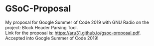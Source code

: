 # GSoC-Proposal
My proposal for Google Summer of Code 2019 with GNU Radio on the project: Block Header Parsing Tool.
<br>
Link for the proposal is: https://aru31.github.io/gsoc-proposal.pdf.
<br>
Accepted into Google Summer of Code 2019!
